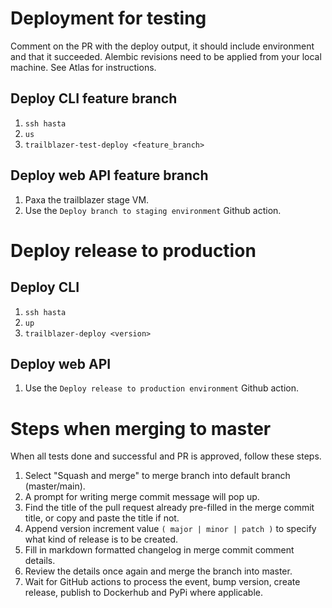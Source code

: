 # Deployment for testing
Comment on the PR with the deploy output, it should include environment and that it succeeded.
Alembic revisions need to be applied from your local machine. See Atlas for instructions.

## Deploy CLI feature branch
1. `ssh hasta`
2. `us`
3. `trailblazer-test-deploy <feature_branch>`

## Deploy web API feature branch
1. Paxa the trailblazer stage VM.
2. Use the `Deploy branch to staging environment` Github action.

# Deploy release to production

## Deploy CLI
1. `ssh hasta`
2. `up`
3. `trailblazer-deploy <version>`

## Deploy web API
1. Use the `Deploy release to production environment` Github action.


# Steps when merging to master
When all tests done and successful and PR is approved, follow these steps.

1. Select "Squash and merge" to merge branch into default branch (master/main).
2. A prompt for writing merge commit message will pop up.
3. Find the title of the pull request already pre-filled in the merge commit title, or copy and paste 
the title if not.
4. Append version increment value `( major | minor | patch )` to specify what kind of release is to be created.
5. Fill in markdown formatted changelog in merge commit comment details.
6. Review the details once again and merge the branch into master.
7. Wait for GitHub actions to process the event, bump version, create release, publish to Dockerhub and PyPi where applicable.
